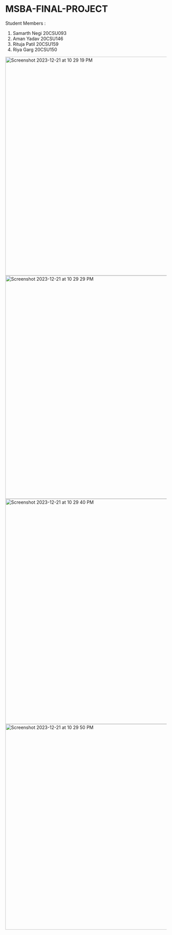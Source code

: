 # MSBA-FINAL-PROJECT

Student Members : 
1. Samarth Negi 20CSU093
2. Aman Yadav 20CSU146
3. Rituja Patil 20CSU159
4. Riya Garg 20CSU150

   
<img width="681" alt="Screenshot 2023-12-21 at 10 29 19 PM" src="https://github.com/Sam-Frost/MSBA-FINAL-PROJECT/assets/40019398/62ecde3c-6d92-44db-b109-85cbb515cd0b">


<img width="695" alt="Screenshot 2023-12-21 at 10 29 29 PM" src="https://github.com/Sam-Frost/MSBA-FINAL-PROJECT/assets/40019398/71577d0a-3728-449b-98ca-2540e8bf0160">


<img width="701" alt="Screenshot 2023-12-21 at 10 29 40 PM" src="https://github.com/Sam-Frost/MSBA-FINAL-PROJECT/assets/40019398/4226bdd7-51da-4d6a-934f-ac720c21c094">


<img width="640" alt="Screenshot 2023-12-21 at 10 29 50 PM" src="https://github.com/Sam-Frost/MSBA-FINAL-PROJECT/assets/40019398/9ceafa48-62f3-4ff6-a76b-fde3a9e7afa1">
